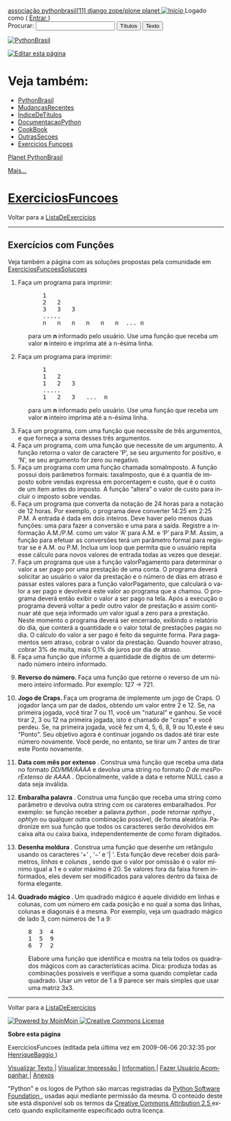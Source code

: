 <!DOCTYPE HTML PUBLIC "-//W3C//DTD HTML 4.01//EN" "http://www.w3.org/TR/html4/strict.dtd">
<html>
 <head>
  <meta content="text/html;charset=utf-8" http-equiv="Content-Type"/>
  <meta content="index,nofollow" name="robots"/>
  <title>
   ExerciciosFuncoes - PythonBrasil
  </title>
  <script src="/static/common/js/common.js" type="text/javascript">
  </script>
  <!-- Global site tag (gtag.js) - Google Analytics -->
  <script async="" src="https://www.googletagmanager.com/gtag/js?id=UA-136790801-2">
  </script>
  <script>
   window.dataLayer = window.dataLayer || [];
  function gtag(){dataLayer.push(arguments);}
  gtag('js', new Date());

  gtag('config', 'UA-136790801-2');
  </script>
  <link charset="utf-8" href="/static/pybr/css/common.css" media="all" rel="stylesheet" type="text/css"/>
  <link charset="utf-8" href="/static/pybr/css/screen.css" media="screen" rel="stylesheet" type="text/css"/>
  <link charset="utf-8" href="/static/pybr/css/print.css" media="print" rel="stylesheet" type="text/css"/>
  <link charset="utf-8" href="/static/pybr/css/projection.css" media="projection" rel="stylesheet" type="text/css"/>
  <!-- css only for MS IE6/IE7 browsers -->
  <!--[if lt IE 8]>
   <link rel="stylesheet" type="text/css" charset="utf-8" media="all" href="/static/pybr/css/msie.css">
<![endif]-->
  <link href="/ExerciciosFuncoes?diffs=1&amp;show_att=1&amp;action=rss_rc&amp;unique=0&amp;page=ExerciciosFuncoes&amp;ddiffs=1" rel="alternate" title="PythonBrasil: ExerciciosFuncoes" type="application/rss+xml"/>
  <link href="/PythonBrasil" rel="Start"/>
  <link href="/ExerciciosFuncoes?action=raw" rel="Alternate" title="Marcação da Wiki"/>
  <link href="/ExerciciosFuncoes?action=print" media="print" rel="Alternate" title="Visualizar Impressão"/>
  <link href="/FindPage" rel="Search"/>
  <link href="/%C3%8DndiceDeT%C3%ADtulos" rel="Index"/>
  <link href="/WordIndex" rel="Glossary"/>
  <link href="/HelpOnFormatting" rel="Help"/>
 </head>
 <body dir="ltr" lang="pt-br">
  <div id="head_bar">
   <span class="partners">
    <a href="http://associacao.python.org.br" title="Associação Python Brasil">
     associação
    </a>
    <a href="http://2015.pythonbrasil.org.br" title="Conferência PythonBrasil[11]">
     pythonbrasil[11]
    </a>
    <a href="http://www.djangobrasil.org" title="Django Brasil">
     django
    </a>
    <a href="http://www.plone.org.br" title="Plone Brasil">
     zope/plone
    </a>
    <a href="/planet/" title="Planet PythonBrasil">
     planet
    </a>
   </span>
   <span class="login">
    <a href="/" title="Volta para a página inicial">
     <img alt="Início" src="/static/pybr/img/home.png"/>
    </a>
    Logado como (
    <a class="user_preference" href="/ExerciciosFuncoes?action=login">
     Entrar
    </a>
    )
   </span>
  </div>
  <div id="core">
   <form action="/ExerciciosFuncoes" id="searchform" method="get">
    <div>
     <input name="action" type="hidden" value="fullsearch"/>
     <input name="context" type="hidden" value="180"/>
     <label for="searchinput">
      Procurar:
     </label>
     <input alt="Search" id="searchinput" name="value" onblur="searchBlur(this)" onchange="searchChange(this)" onfocus="searchFocus(this)" onkeyup="searchChange(this)" size="20" type="text" value=""/>
     <input alt="Search Titles" id="titlesearch" name="titlesearch" type="submit" value="Títulos"/>
     <input alt="Search Full Text" id="fullsearch" name="fullsearch" type="submit" value="Texto"/>
    </div>
   </form>
   <script type="text/javascript">
    <!--// Initialize search form
var f = document.getElementById('searchform');
f.getElementsByTagName('label')[0].style.display = 'none';
var e = document.getElementById('searchinput');
searchChange(e);
searchBlur(e);
//-->
   </script>
   <div id="logo" style="display:inline;">
    <a href="/PythonBrasil">
     <img alt="PythonBrasil" src="/pybr/img/pythonbrasil_logo.png" title="PythonBrasil"/>
    </a>
   </div>
   <div id="sidebar">
    <p>
     <a href="?action=edit" title="Editar esta página">
      <img alt="Editar esta página" src="/static/pybr/img/edit.png"/>
     </a>
    </p>
    <h1>
     Veja também:
    </h1>
    <ul>
     <li>
      <a href="/PythonBrasil">
       PythonBrasil
      </a>
     </li>
     <li>
      <a href="/Mudan%C3%A7asRecentes">
       MudançasRecentes
      </a>
     </li>
     <li>
      <a href="/%C3%8DndiceDeT%C3%ADtulos">
       ÍndiceDeTítulos
      </a>
     </li>
     <li>
      <a href="/DocumentacaoPython">
       DocumentacaoPython
      </a>
     </li>
     <li>
      <a href="/CookBook">
       CookBook
      </a>
     </li>
     <li>
      <a href="/OutrasSecoes">
       OutrasSecoes
      </a>
     </li>
     <li>
      <a href="/ExerciciosFuncoes">
       Exercicios Funcoes
      </a>
     </li>
    </ul>
    <p>
     <a href="/planet/" title="Planet PythonBrasil">
      Planet PythonBrasil
     </a>
    </p>
    <p>
     <a href="/Mais">
      Mais...
     </a>
    </p>
    <p class="ad">
    </p>
   </div>
   <div id="page">
    <h1 id="pagelocation">
     <span>
      <a class="backlink" href="/ExerciciosFuncoes?action=fullsearch&amp;context=180&amp;value=linkto%3A%22ExerciciosFuncoes%22" rel="nofollow" title="Clique para fazer uma busca completa por este título">
       ExerciciosFuncoes
      </a>
     </span>
    </h1>
    <!-- INICIO -->
    <div dir="ltr" id="content" lang="pt-br">
     <span class="anchor" id="top">
     </span>
     <span class="anchor" id="line-1">
     </span>
     <p class="line862">
      Voltar para a
      <a href="/ListaDeExercicios">
       ListaDeExercicios
      </a>
      <span class="anchor" id="line-2">
      </span>
      <hr/>
      <p class="line874">
       <span class="anchor" id="line-3">
       </span>
       <span class="anchor" id="line-4">
       </span>
       <p class="line867">
        <h2 id="Exerc.2BAO0-cios_com_Fun.2BAOcA9Q-es">
         Exercícios com Funções
        </h2>
        <span class="anchor" id="line-5">
        </span>
        <span class="anchor" id="line-6">
        </span>
        <p class="line862">
         Veja também a página com as soluções propostas pela comunidade em
         <a href="/ExerciciosFuncoesSolucoes">
          ExerciciosFuncoesSolucoes
         </a>
         <span class="anchor" id="line-7">
         </span>
         <span class="anchor" id="line-8">
         </span>
         <ol type="1">
          <li>
           Faça um programa para imprimir:
           <span class="anchor" id="line-9">
           </span>
           <ul>
            <li style="list-style-type:none">
             <span class="anchor" id="line-10">
             </span>
             <span class="anchor" id="line-11">
             </span>
             <span class="anchor" id="line-12">
             </span>
             <span class="anchor" id="line-13">
             </span>
             <span class="anchor" id="line-14">
             </span>
             <span class="anchor" id="line-15">
             </span>
             <pre><span class="anchor" id="line-1"></span>    1
<span class="anchor" id="line-2"></span>    2   2
<span class="anchor" id="line-3"></span>    3   3   3
<span class="anchor" id="line-4"></span>    .....
<span class="anchor" id="line-5"></span>    n   n   n   n   n   n  ... n</pre>
             <span class="anchor" id="line-16">
             </span>
             <p class="line862">
              para um
              <strong>
               n
              </strong>
              informado pelo usuário. Use uma função que receba um valor
              <strong>
               n
              </strong>
              inteiro e imprima até a n-ésima linha.
              <span class="anchor" id="line-17">
              </span>
              <span class="anchor" id="line-18">
              </span>
             </p>
            </li>
           </ul>
          </li>
          <li class="gap">
           Faça um programa para imprimir:
           <span class="anchor" id="line-19">
           </span>
           <ul>
            <li style="list-style-type:none">
             <span class="anchor" id="line-20">
             </span>
             <span class="anchor" id="line-21">
             </span>
             <span class="anchor" id="line-22">
             </span>
             <span class="anchor" id="line-23">
             </span>
             <span class="anchor" id="line-24">
             </span>
             <span class="anchor" id="line-25">
             </span>
             <pre><span class="anchor" id="line-1-1"></span>    1
<span class="anchor" id="line-2-1"></span>    1   2
<span class="anchor" id="line-3-1"></span>    1   2   3
<span class="anchor" id="line-4-1"></span>    .....
<span class="anchor" id="line-5-1"></span>    1   2   3   ...  n</pre>
             <span class="anchor" id="line-26">
             </span>
             <p class="line862">
              para um
              <strong>
               n
              </strong>
              informado pelo usuário. Use uma função que receba um valor
              <strong>
               n
              </strong>
              inteiro imprima até a n-ésima linha.
              <span class="anchor" id="line-27">
              </span>
              <span class="anchor" id="line-28">
              </span>
             </p>
            </li>
           </ul>
          </li>
          <li class="gap">
           Faça um programa, com uma função que necessite de três argumentos, e que forneça a soma desses três argumentos.
           <span class="anchor" id="line-29">
           </span>
           <span class="anchor" id="line-30">
           </span>
          </li>
          <li class="gap">
           Faça um programa, com uma função que necessite de um argumento. A função retorna o valor de caractere ‘P’, se seu argumento for positivo, e ‘N’, se seu argumento for zero ou negativo.
           <span class="anchor" id="line-31">
           </span>
           <span class="anchor" id="line-32">
           </span>
          </li>
          <li class="gap">
           Faça um programa com uma função chamada somaImposto. A função possui dois parâmetros formais: taxaImposto, que é a quantia de imposto sobre vendas expressa em porcentagem e custo, que é o custo de um item antes do imposto. A função “altera” o valor de custo para incluir o imposto sobre vendas.
           <span class="anchor" id="line-33">
           </span>
           <span class="anchor" id="line-34">
           </span>
          </li>
          <li class="gap">
           Faça um programa que converta da notação de 24 horas para a notação de 12 horas. Por exemplo, o programa deve converter 14:25 em 2:25 P.M. A entrada é dada em dois inteiros. Deve haver pelo menos duas funções: uma para fazer a conversão e uma para a saída. Registre a informação A.M./P.M. como um valor ‘A’ para A.M. e ‘P’ para P.M. Assim, a função para efetuar as conversões terá um parâmetro formal para registrar se é A.M. ou P.M. Inclua um loop que permita que o usuário repita esse cálculo para novos valores de entrada todas as vezes que desejar.
           <span class="anchor" id="line-35">
           </span>
           <span class="anchor" id="line-36">
           </span>
          </li>
          <li class="gap">
           Faça um programa que use a função valorPagamento para determinar o valor a ser pago por uma prestação de uma conta. O programa deverá solicitar ao usuário o valor da prestação e o número de dias em atraso e passar estes valores para a função valorPagamento, que calculará o valor a ser pago e devolverá este valor ao programa que a chamou. O programa deverá então exibir o valor a ser pago na tela. Após a execução o programa deverá voltar a pedir outro valor de prestação e assim continuar até que seja informado um valor igual a zero para a prestação. Neste momento o programa deverá ser encerrado, exibindo o relatório do dia, que conterá a quantidade e o valor total de prestações pagas no dia. O cálculo do valor a ser pago é feito da seguinte forma. Para pagamentos sem atraso, cobrar o valor da prestação. Quando houver atraso, cobrar 3% de multa, mais 0,1% de juros por dia de atraso.
           <span class="anchor" id="line-37">
           </span>
           <span class="anchor" id="line-38">
           </span>
          </li>
          <li class="gap">
           Faça uma função que informe a quantidade de dígitos de um determinado número inteiro informado.
           <span class="anchor" id="line-39">
           </span>
           <span class="anchor" id="line-40">
           </span>
          </li>
          <li class="gap">
           <p class="line891">
            <strong>
             Reverso do número.
            </strong>
            Faça uma função que retorne o reverso de um número inteiro informado. Por exemplo: 127 -&gt; 721.
            <span class="anchor" id="line-41">
            </span>
            <span class="anchor" id="line-42">
            </span>
           </p>
          </li>
          <li class="gap">
           <p class="line891">
            <strong>
             Jogo de Craps.
            </strong>
            Faça um programa de implemente um jogo de Craps. O jogador lança um par de dados, obtendo um valor entre 2 e 12. Se, na primeira jogada, você tirar 7 ou 11, você um "natural" e ganhou. Se você tirar 2, 3 ou 12 na primeira jogada, isto é chamado de "craps" e você perdeu. Se, na primeira jogada, você fez um 4, 5, 6, 8, 9 ou 10,este é seu "Ponto". Seu objetivo agora é continuar jogando os dados até tirar este número novamente. Você perde, no entanto, se tirar um 7 antes de tirar este Ponto novamente.
            <span class="anchor" id="line-43">
            </span>
            <span class="anchor" id="line-44">
            </span>
           </p>
          </li>
          <li class="gap">
           <p class="line891">
            <strong>
             Data com mês por extenso
            </strong>
            . Construa uma função que receba uma data no formato
            <em>
             DD/MM/AAAA
            </em>
            e devolva uma string no formato
            <em>
             D de mesPorExtenso de AAAA
            </em>
            . Opcionalmente, valide a data e retorne NULL caso a data seja inválida.
            <span class="anchor" id="line-45">
            </span>
            <span class="anchor" id="line-46">
            </span>
           </p>
          </li>
          <li class="gap">
           <p class="line891">
            <strong>
             Embaralha palavra
            </strong>
            . Construa uma função que receba uma string como parâmetro e devolva outra string com os carateres embaralhados. Por exemplo: se função receber a palavra
            <em>
             python
            </em>
            , pode retornar
            <em>
             npthyo
            </em>
            ,
            <em>
             ophtyn
            </em>
            ou qualquer outra combinação possível, de forma aleatória. Padronize em sua função que todos os caracteres serão devolvidos em caixa alta ou caixa baixa, independentemente de como foram digitados.
            <span class="anchor" id="line-47">
            </span>
            <span class="anchor" id="line-48">
            </span>
           </p>
          </li>
          <li class="gap">
           <p class="line891">
            <strong>
             Desenha moldura
            </strong>
            . Construa uma função que desenhe um retângulo usando os caracteres ‘+’ , ‘−’ e ‘| ‘. Esta função deve receber dois parâmetros,
            <em>
             linhas
            </em>
            e
            <em>
             colunas
            </em>
            , sendo que o valor por omissão é o valor mínimo igual a 1 e o valor máximo é 20. Se valores fora da faixa forem informados, eles devem ser modificados para valores dentro da faixa de forma elegante.
            <span class="anchor" id="line-49">
            </span>
            <span class="anchor" id="line-50">
            </span>
           </p>
          </li>
          <li class="gap">
           <p class="line891">
            <strong>
             Quadrado mágico
            </strong>
            . Um quadrado mágico é aquele dividido em linhas e colunas, com um número em cada posição e no qual a soma das linhas, colunas e diagonais é a mesma. Por exemplo, veja um quadrado mágico de lado 3, com números de 1 a 9:
            <span class="anchor" id="line-51">
            </span>
            <span class="anchor" id="line-52">
            </span>
            <ul>
             <li style="list-style-type:none">
              <span class="anchor" id="line-53">
              </span>
              <span class="anchor" id="line-54">
              </span>
              <span class="anchor" id="line-55">
              </span>
              <span class="anchor" id="line-56">
              </span>
              <pre><span class="anchor" id="line-1-2"></span>8  3  4 
<span class="anchor" id="line-2-2"></span>1  5  9
<span class="anchor" id="line-3-2"></span>6  7  2</pre>
              <span class="anchor" id="line-57">
              </span>
              <span class="anchor" id="line-58">
              </span>
              Elabore uma função que identifica e mostra na tela todos os quadrados mágicos com as características acima. Dica: produza todas as combinações possíveis e verifique a soma quando completar cada quadrado. Usar um vetor de 1 a 9  parece ser mais simples que usar uma matriz 3x3.
              <span class="anchor" id="line-59">
              </span>
              <span class="anchor" id="line-60">
              </span>
              <span class="anchor" id="line-61">
              </span>
             </li>
            </ul>
           </p>
          </li>
         </ol>
         <p class="line867">
          <hr/>
          <p class="line874">
           <span class="anchor" id="line-62">
           </span>
           Voltar para a
           <a href="/ListaDeExercicios">
            ListaDeExercicios
           </a>
           <span class="anchor" id="line-63">
           </span>
           <span class="anchor" id="bottom">
           </span>
          </p>
         </p>
        </p>
       </p>
      </p>
     </p>
    </div>
    <!-- FIM -->
   </div>
   <!-- page -->
  </div>
  <!-- core -->
  <div id="footer">
   <div class="partners">
    <p>
     <a href="http://moinmo.in/">
      <img alt="Powered by MoinMoin" src="/pybr/img/logo_moin.png"/>
     </a>
     <a href="https://creativecommons.org/licenses/by/2.5/br/" rel="license">
      <img alt="Creative Commons License" src="https://creativecommons.org/images/public/somerights20.png" style="border-width:0"/>
     </a>
    </p>
   </div>
   <div class="information">
    <p>
     <span style="font-weight: bold;">
      Sobre esta página
     </span>
    </p>
    <p class="info" dir="ltr" id="pageinfo" lang="pt-br">
     ExerciciosFuncoes  (editada pela última vez em 2009-06-06 20:32:35 por
     <span title="hnrqbaggio @ c9525f88.virtua.com.br[201.82.95.136]">
      <a href="/HenriqueBaggio" title="hnrqbaggio @ c9525f88.virtua.com.br[201.82.95.136]">
       HenriqueBaggio
      </a>
     </span>
     )
    </p>
    <p>
     <a href="?action=raw">
      Visualizar Texto
     </a>
     |
     <a href="?action=print">
      Visualizar Impressão
     </a>
     |
     <a href="?action=info">
      Information
     </a>
     |
     <a href="?action=SubscribeUser">
      Fazer Usuário Acompanhar
     </a>
     |
     <a href="?action=AttachFile">
      Anexos
     </a>
    </p>
    <p>
    </p>
    <p>
     "Python" e os logos de Python são marcas registradas da
     <a href="http://www.python.org/psf">
      Python Software Foundation
     </a>
     , usadas aqui mediante permissão da mesma. O conteúdo deste site está disponível sob os termos da
     <a href="http://creativecommons.org/licenses/by/2.5/br/">
      Creative Commons Attribution 2.5
     </a>
     exceto quando explicitamente especificado outra licença.
    </p>
   </div>
   <!-- information -->
  </div>
  <!-- footer -->
 </body>
</html>
